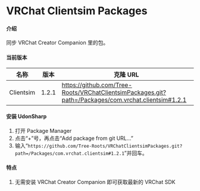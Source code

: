 # VRChat Clientsim Packages

#### 介绍

同步 VRChat Creator Companion 里的包。

#### 当前版本

| 名称      | 版本  | 克隆 URL                                                                                            |
| --------- | ----- | --------------------------------------------------------------------------------------------------- |
| Clientsim | 1.2.1 | https://github.com/Tree-Roots/VRChatClientsimPackages.git?path=/Packages/com.vrchat.clientsim#1.2.1 |

#### 安装 UdonSharp

1. 打开 Package Manager
2. 点击“+”号，再点击“Add package from git URL...”
3. 输入“`https://github.com/Tree-Roots/VRChatClientsimPackages.git?path=/Packages/com.vrchat.clientsim#1.2.1`”并回车。

#### 特点

1. 无需安装 VRChat Creator Companion 即可获取最新的 VRChat SDK
